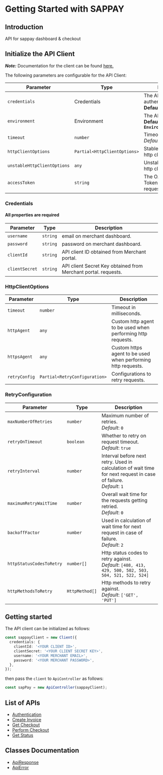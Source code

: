 # Getting Started with SAPPAY

## Introduction

API for sappay dashboard & checkout

##

## Initialize the API Client

**_Note:_** Documentation for the client can be found [here.](doc/client.md)

The following parameters are configurable for the API Client:

| Parameter                   | Type                         | Description                                                             |
| --------------------------- | ---------------------------- | ----------------------------------------------------------------------- |
| `credentials`               | Credentials                  | The API credentials for authentication. <br> **Default: `Credentials`** |
| `environment`               | Environment                  | The API environment. <br> **Default: `Environment.Production`**         |
| `timeout`                   | `number`                     | Timeout for API calls.<br>_Default_: `0`                                |
| `httpClientOptions`         | `Partial<HttpClientOptions>` | Stable configurable http client options.                                |
| `unstableHttpClientOptions` | `any`                        | Unstable configurable http client options.                              |
| `accessToken`               | `string`                     | The OAuth 2.0 Access Token to use for API requests.                     |

### Credentials

#### All properties are required

| Parameter      | Type     | Description                                                    |
| -------------- | -------- | -------------------------------------------------------------- |
| `username`     | `string` | email on merchant dashboard.                                   |
| `password`     | `string` | password on merchant dashboard.                                |
| `clientId`     | `string` | API client ID obtained from Merchant portal.                   |
| `clientSecret` | `string` | API client Secret Key obtained from Merchant portal. requests. |

### HttpClientOptions

| Parameter     | Type                          | Description                                                  |
| ------------- | ----------------------------- | ------------------------------------------------------------ |
| `timeout`     | `number`                      | Timeout in milliseconds.                                     |
| `httpAgent`   | `any`                         | Custom http agent to be used when performing http requests.  |
| `httpsAgent`  | `any`                         | Custom https agent to be used when performing http requests. |
| `retryConfig` | `Partial<RetryConfiguration>` | Configurations to retry requests.                            |

### RetryConfiguration

| Parameter                | Type           | Description                                                                                                           |
| ------------------------ | -------------- | --------------------------------------------------------------------------------------------------------------------- |
| `maxNumberOfRetries`     | `number`       | Maximum number of retries. <br> _Default_: `0`                                                                        |
| `retryOnTimeout`         | `boolean`      | Whether to retry on request timeout. <br> _Default_: `true`                                                           |
| `retryInterval`          | `number`       | Interval before next retry. Used in calculation of wait time for next request in case of failure. <br> _Default_: `1` |
| `maximumRetryWaitTime`   | `number`       | Overall wait time for the requests getting retried. <br> _Default_: `0`                                               |
| `backoffFactor`          | `number`       | Used in calculation of wait time for next request in case of failure. <br> _Default_: `2`                             |
| `httpStatusCodesToRetry` | `number[]`     | Http status codes to retry against. <br> _Default_: `[408, 413, 429, 500, 502, 503, 504, 521, 522, 524]`              |
| `httpMethodsToRetry`     | `HttpMethod[]` | Http methods to retry against. <br> _Default_: `['GET', 'PUT']`                                                       |

## Getting started

The API client can be initialized as follows:

```ts
const sappayClient = new Client({
  credentials: {
    clientId: '<YOUR CLIENT ID>',
    clientSecret: '<YOUR CLIENT SECRET KEY>',
    username: '<YOUR MERCHANT EMAIL>',
    password: '<YOUR MERCHANT PASSWORD>',
  },
});
```

then pass the `client` to `ApiController` as follows:

```ts
const sapPay = new ApiController(sappayClient);
```

## List of APIs

- [Authentication](doc/controllers/api.md#authenticate)
- [Create Invoice](doc/controllers/api.md#create-invoice)
- [Get Checkout](doc/controllers/api.md#get-checkout)
- [Perform Checkout](doc/controllers/api.md#get-checkout)
- [Get Status](doc/controllers/api.md#get-status)

## Classes Documentation

- [ApiResponse](doc/api-response.md)
- [ApiError](doc/api-error.md)
